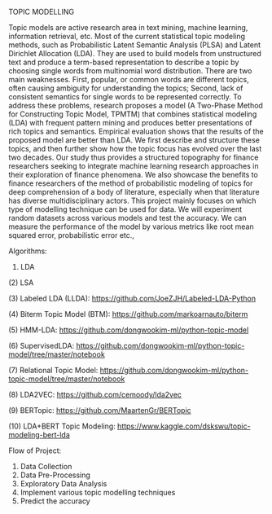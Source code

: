 TOPIC MODELLING


Topic models are active research area in text mining, machine learning, information retrieval, etc. Most of the current statistical topic modeling methods, such as Probabilistic Latent Semantic Analysis (PLSA) and Latent Dirichlet Allocation (LDA). They are used to build models from unstructured text and produce a term-based representation to describe a topic by choosing single words from multinomial word distribution. There are two main weaknesses. First, popular, or common words are different topics, often causing ambiguity for understanding the topics; Second, lack of consistent semantics for single words to be represented correctly. To address these problems, research proposes a model (A Two-Phase Method for Constructing Topic Model, TPMTM) that combines statistical modeling (LDA) with frequent pattern mining and produces better presentations of rich topics and semantics. Empirical evaluation shows that the results of the proposed model are better than LDA.
 We first describe and structure these topics, and then further show how the topic focus has evolved over the last two decades. Our study thus provides a structured topography for finance researchers seeking to integrate machine learning research approaches in their exploration of finance phenomena. We also showcase the benefits to finance researchers of the method of probabilistic modeling of topics for deep comprehension of a body of literature, especially when that literature has diverse multidisciplinary actors.
This project mainly focuses on which type of modelling technique can be used for data. We will experiment random datasets across various models and test the accuracy. We can measure the performance of the model by various metrics like root mean squared error, probabilistic error etc.,

Algorithms:

1)   LDA

(2)   LSA

(3)   Labeled LDA (LLDA): https://github.com/JoeZJH/Labeled-LDA-Python

(4)   Biterm Topic Model (BTM): https://github.com/markoarnauto/biterm

(5)   HMM-LDA: https://github.com/dongwookim-ml/python-topic-model

(6)   SupervisedLDA: https://github.com/dongwookim-ml/python-topic-model/tree/master/notebook

(7)   Relational Topic Model: https://github.com/dongwookim-ml/python-topic-model/tree/master/notebook

(8)   LDA2VEC: https://github.com/cemoody/lda2vec

(9)   BERTopic: https://github.com/MaartenGr/BERTopic

(10)  LDA+BERT Topic Modeling: https://www.kaggle.com/dskswu/topic-modeling-bert-lda



Flow of Project:
1) Data Collection
2) Data Pre-Processing
3)  Exploratory Data Analysis
4)  Implement various topic modelling techniques
5) Predict the accuracy
